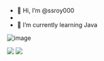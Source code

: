 - 👋 Hi, I’m @ssroy000
- 
- 🌱 I’m currently learning Java 


<!---
ssroy000/ssroy000 is a ✨ special ✨ repository because its `README.md` (this file) appears on your GitHub profile.
You can click the Preview link to take a look at your changes.
--->
![image](https://github.com/ssroy000/ssroy000/assets/161429550/fc647c27-4788-4303-8f47-93023cefdb71)

[![](https://visitcount.itsvg.in/api?id=ssroy000&label=Profile%20Views&color=4&pretty=false)](https://visitcount.itsvg.in)
<a href="https://visitcount.itsvg.in">
  <img src="https://visitcount.itsvg.in/api?id=ssroy000&label=Profile%20Views&color=4&pretty=false" />
</a>

